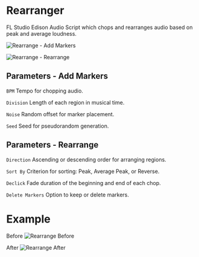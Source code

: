 # Rearranger
 FL Studio Edison Audio Script which chops and rearranges audio based on peak and average loudness.


![Rearrange - Add Markers](https://github.com/Everither/rearranger/assets/122586326/af03990c-1ce0-4baa-87f2-b5b4baecd29b)


![Rearrange - Rearrange](https://github.com/Everither/rearranger/assets/122586326/a22d78ae-655f-4365-a8be-88613d94d717)

 

## Parameters - Add Markers
 
`BPM` Tempo for chopping audio. 

`Division` Length of each region in musical time. 

`Noise` Random offset for marker placement. 

`Seed` Seed for pseudorandom generation.

## Parameters - Rearrange

`Direction` Ascending or descending order for arranging regions. 

`Sort By` Criterion for sorting: Peak, Average Peak, or Reverse. 

`Declick` Fade duration of the beginning and end of each chop.

`Delete Markers` Option to keep or delete markers.

# Example

Before
![Rearrange Before](https://github.com/Everither/rearranger/assets/122586326/91074f85-c6f7-4c62-a4f1-8f3c9ccecf21)


After
![Rearrange After](https://github.com/Everither/rearranger/assets/122586326/fef9c90e-2c7f-4f7a-8cc7-b1e0d0201963)


